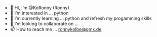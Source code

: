 - 👋 Hi, I’m @KoRonny (Ronny)
- 👀 I’m interested in ... python
- 🌱 I’m currently learning ... python and refresh my progamming skills
- 💞️ I’m looking to collaborate on ...
- 📫 How to reach me ... ronnykolbe@gmx.de

<!---
KoRonny/KoRonny is a ✨ special ✨ repository because its `README.md` (this file) appears on your GitHub profile.
You can click the Preview link to take a look at your changes.
--->
